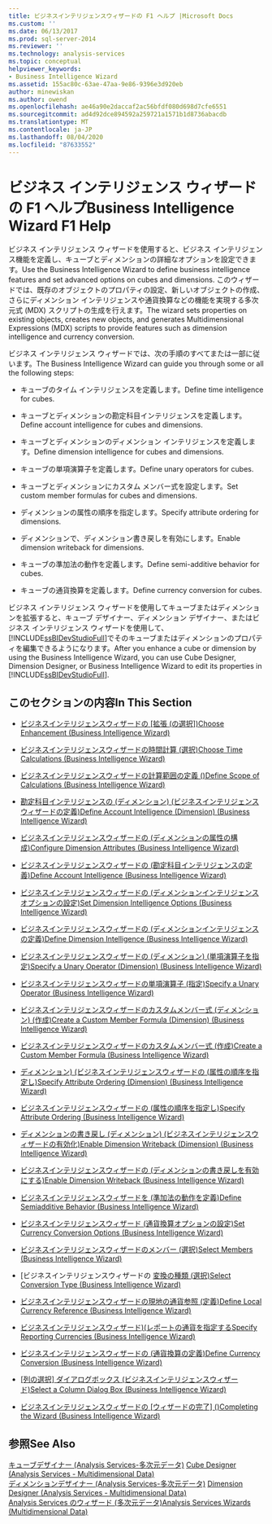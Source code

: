 ```yaml
---
title: ビジネスインテリジェンスウィザードの F1 ヘルプ |Microsoft Docs
ms.custom: ''
ms.date: 06/13/2017
ms.prod: sql-server-2014
ms.reviewer: ''
ms.technology: analysis-services
ms.topic: conceptual
helpviewer_keywords:
- Business Intelligence Wizard
ms.assetid: 155ac80c-63ae-47aa-9e86-9396e3d920eb
author: minewiskan
ms.author: owend
ms.openlocfilehash: ae46a90e2daccaf2ac56bfdf080d698d7cfe6551
ms.sourcegitcommit: ad4d92dce894592a259721a1571b1d8736abacdb
ms.translationtype: MT
ms.contentlocale: ja-JP
ms.lasthandoff: 08/04/2020
ms.locfileid: "87633552"
---
```

# <a name="business-intelligence-wizard-f1-help"></a><span data-ttu-id="17647-102">ビジネス インテリジェンス ウィザードの F1 ヘルプ</span><span class="sxs-lookup"><span data-stu-id="17647-102">Business Intelligence Wizard F1 Help</span></span>
  <span data-ttu-id="17647-103">ビジネス インテリジェンス ウィザードを使用すると、ビジネス インテリジェンス機能を定義し、キューブとディメンションの詳細なオプションを設定できます。</span><span class="sxs-lookup"><span data-stu-id="17647-103">Use the Business Intelligence Wizard to define business intelligence features and set advanced options on cubes and dimensions.</span></span> <span data-ttu-id="17647-104">このウィザードでは、既存のオブジェクトのプロパティの設定、新しいオブジェクトの作成、さらにディメンション インテリジェンスや通貨換算などの機能を実現する多次元式 (MDX) スクリプトの生成を行えます。</span><span class="sxs-lookup"><span data-stu-id="17647-104">The wizard sets properties on existing objects, creates new objects, and generates Multidimensional Expressions (MDX) scripts to provide features such as dimension intelligence and currency conversion.</span></span>  
  
 <span data-ttu-id="17647-105">ビジネス インテリジェンス ウィザードでは、次の手順のすべてまたは一部に従います。</span><span class="sxs-lookup"><span data-stu-id="17647-105">The Business Intelligence Wizard can guide you through some or all the following steps:</span></span>  
  
-   <span data-ttu-id="17647-106">キューブのタイム インテリジェンスを定義します。</span><span class="sxs-lookup"><span data-stu-id="17647-106">Define time intelligence for cubes.</span></span>  
  
-   <span data-ttu-id="17647-107">キューブとディメンションの勘定科目インテリジェンスを定義します。</span><span class="sxs-lookup"><span data-stu-id="17647-107">Define account intelligence for cubes and dimensions.</span></span>  
  
-   <span data-ttu-id="17647-108">キューブとディメンションのディメンション インテリジェンスを定義します。</span><span class="sxs-lookup"><span data-stu-id="17647-108">Define dimension intelligence for cubes and dimensions.</span></span>  
  
-   <span data-ttu-id="17647-109">キューブの単項演算子を定義します。</span><span class="sxs-lookup"><span data-stu-id="17647-109">Define unary operators for cubes.</span></span>  
  
-   <span data-ttu-id="17647-110">キューブとディメンションにカスタム メンバー式を設定します。</span><span class="sxs-lookup"><span data-stu-id="17647-110">Set custom member formulas for cubes and dimensions.</span></span>  
  
-   <span data-ttu-id="17647-111">ディメンションの属性の順序を指定します。</span><span class="sxs-lookup"><span data-stu-id="17647-111">Specify attribute ordering for dimensions.</span></span>  
  
-   <span data-ttu-id="17647-112">ディメンションで、ディメンション書き戻しを有効にします。</span><span class="sxs-lookup"><span data-stu-id="17647-112">Enable dimension writeback for dimensions.</span></span>  
  
-   <span data-ttu-id="17647-113">キューブの準加法の動作を定義します。</span><span class="sxs-lookup"><span data-stu-id="17647-113">Define semi-additive behavior for cubes.</span></span>  
  
-   <span data-ttu-id="17647-114">キューブの通貨換算を定義します。</span><span class="sxs-lookup"><span data-stu-id="17647-114">Define currency conversion for cubes.</span></span>  
  
 <span data-ttu-id="17647-115">ビジネス インテリジェンス ウィザードを使用してキューブまたはディメンションを拡張すると、キューブ デザイナー、ディメンション デザイナー、またはビジネス インテリジェンス ウィザードを使用して、 [!INCLUDE[ssBIDevStudioFull](../includes/ssbidevstudiofull-md.md)]でそのキューブまたはディメンションのプロパティを編集できるようになります。</span><span class="sxs-lookup"><span data-stu-id="17647-115">After you enhance a cube or dimension by using the Business Intelligence Wizard, you can use Cube Designer, Dimension Designer, or Business Intelligence Wizard to edit its properties in [!INCLUDE[ssBIDevStudioFull](../includes/ssbidevstudiofull-md.md)].</span></span>  
  
## <a name="in-this-section"></a><span data-ttu-id="17647-116">このセクションの内容</span><span class="sxs-lookup"><span data-stu-id="17647-116">In This Section</span></span>  
  
-   <span data-ttu-id="17647-117">[ビジネスインテリジェンスウィザードの [拡張 &#40;の選択]&#41;](choose-enhancement-business-intelligence-wizard.md)</span><span class="sxs-lookup"><span data-stu-id="17647-117">[Choose Enhancement &#40;Business Intelligence Wizard&#41;](choose-enhancement-business-intelligence-wizard.md)</span></span>  
  
-   [<span data-ttu-id="17647-118">ビジネスインテリジェンスウィザードの時間計算 &#40;選択&#41;</span><span class="sxs-lookup"><span data-stu-id="17647-118">Choose Time Calculations &#40;Business Intelligence Wizard&#41;</span></span>](choose-time-calculations-business-intelligence-wizard.md)  
  
-   [<span data-ttu-id="17647-119">ビジネスインテリジェンスウィザードの計算範囲の定義 &#40;&#41;</span><span class="sxs-lookup"><span data-stu-id="17647-119">Define Scope of Calculations &#40;Business Intelligence Wizard&#41;</span></span>](define-scope-of-calculations-business-intelligence-wizard.md)  
  
-   [<span data-ttu-id="17647-120">勘定科目インテリジェンスの &#40;ディメンション&#41; &#40;ビジネスインテリジェンスウィザードの定義&#41;</span><span class="sxs-lookup"><span data-stu-id="17647-120">Define Account Intelligence &#40;Dimension&#41; &#40;Business Intelligence Wizard&#41;</span></span>](define-account-intelligence-dimension-business-intelligence-wizard.md)  
  
-   [<span data-ttu-id="17647-121">ビジネスインテリジェンスウィザードの &#40;ディメンションの属性の構成&#41;</span><span class="sxs-lookup"><span data-stu-id="17647-121">Configure Dimension Attributes &#40;Business Intelligence Wizard&#41;</span></span>](configure-dimension-attributes-business-intelligence-wizard.md)  
  
-   [<span data-ttu-id="17647-122">ビジネスインテリジェンスウィザードの &#40;勘定科目インテリジェンスの定義&#41;</span><span class="sxs-lookup"><span data-stu-id="17647-122">Define Account Intelligence &#40;Business Intelligence Wizard&#41;</span></span>](define-account-intelligence-business-intelligence-wizard.md)  
  
-   [<span data-ttu-id="17647-123">ビジネスインテリジェンスウィザードの &#40;ディメンションインテリジェンスオプションの設定&#41;</span><span class="sxs-lookup"><span data-stu-id="17647-123">Set Dimension Intelligence Options &#40;Business Intelligence Wizard&#41;</span></span>](set-dimension-intelligence-options-business-intelligence-wizard.md)  
  
-   [<span data-ttu-id="17647-124">ビジネスインテリジェンスウィザードの &#40;ディメンションインテリジェンスの定義&#41;</span><span class="sxs-lookup"><span data-stu-id="17647-124">Define Dimension Intelligence &#40;Business Intelligence Wizard&#41;</span></span>](define-dimension-intelligence-business-intelligence-wizard.md)  
  
-   [<span data-ttu-id="17647-125">ビジネスインテリジェンスウィザードの &#40;ディメンション&#41; &#40;単項演算子を指定&#41;</span><span class="sxs-lookup"><span data-stu-id="17647-125">Specify a Unary Operator &#40;Dimension&#41; &#40;Business Intelligence Wizard&#41;</span></span>](specify-a-unary-operator-dimension-business-intelligence-wizard.md)  
  
-   [<span data-ttu-id="17647-126">ビジネスインテリジェンスウィザードの単項演算子 &#40;指定&#41;</span><span class="sxs-lookup"><span data-stu-id="17647-126">Specify a Unary Operator &#40;Business Intelligence Wizard&#41;</span></span>](specify-a-unary-operator-business-intelligence-wizard.md)  
  
-   [<span data-ttu-id="17647-127">ビジネスインテリジェンスウィザードのカスタムメンバー式 &#40;ディメンション&#41; &#40;作成&#41;</span><span class="sxs-lookup"><span data-stu-id="17647-127">Create a Custom Member Formula &#40;Dimension&#41; &#40;Business Intelligence Wizard&#41;</span></span>](create-a-custom-member-formula-dimension-business-intelligence-wizard.md)  
  
-   [<span data-ttu-id="17647-128">ビジネスインテリジェンスウィザードのカスタムメンバー式 &#40;作成&#41;</span><span class="sxs-lookup"><span data-stu-id="17647-128">Create a Custom Member Formula &#40;Business Intelligence Wizard&#41;</span></span>](create-a-custom-member-formula-business-intelligence-wizard.md)  
  
-   [<span data-ttu-id="17647-129">ディメンション&#41; &#40;ビジネスインテリジェンスウィザードの &#40;属性の順序を指定し&#41;</span><span class="sxs-lookup"><span data-stu-id="17647-129">Specify Attribute Ordering &#40;Dimension&#41; &#40;Business Intelligence Wizard&#41;</span></span>](specify-attribute-ordering-dimension-business-intelligence-wizard.md)  
  
-   [<span data-ttu-id="17647-130">ビジネスインテリジェンスウィザードの &#40;属性の順序を指定し&#41;</span><span class="sxs-lookup"><span data-stu-id="17647-130">Specify Attribute Ordering &#40;Business Intelligence Wizard&#41;</span></span>](specify-attribute-ordering-business-intelligence-wizard.md)  
  
-   [<span data-ttu-id="17647-131">ディメンションの書き戻し &#40;ディメンション&#41; &#40;ビジネスインテリジェンスウィザードの有効化&#41;</span><span class="sxs-lookup"><span data-stu-id="17647-131">Enable Dimension Writeback &#40;Dimension&#41; &#40;Business Intelligence Wizard&#41;</span></span>](enable-dimension-writeback-dimension-business-intelligence-wizard.md)  
  
-   [<span data-ttu-id="17647-132">ビジネスインテリジェンスウィザードの &#40;ディメンションの書き戻しを有効にする&#41;</span><span class="sxs-lookup"><span data-stu-id="17647-132">Enable Dimension Writeback &#40;Business Intelligence Wizard&#41;</span></span>](enable-dimension-writeback-business-intelligence-wizard.md)  
  
-   [<span data-ttu-id="17647-133">ビジネスインテリジェンスウィザードを &#40;準加法の動作を定義&#41;</span><span class="sxs-lookup"><span data-stu-id="17647-133">Define Semiadditive Behavior &#40;Business Intelligence Wizard&#41;</span></span>](define-semiadditive-behavior-business-intelligence-wizard.md)  
  
-   [<span data-ttu-id="17647-134">ビジネスインテリジェンスウィザード &#40;通貨換算オプションの設定&#41;</span><span class="sxs-lookup"><span data-stu-id="17647-134">Set Currency Conversion Options &#40;Business Intelligence Wizard&#41;</span></span>](set-currency-conversion-options-business-intelligence-wizard.md)  
  
-   [<span data-ttu-id="17647-135">ビジネスインテリジェンスウィザードのメンバー &#40;選択&#41;</span><span class="sxs-lookup"><span data-stu-id="17647-135">Select Members &#40;Business Intelligence Wizard&#41;</span></span>](select-members-business-intelligence-wizard.md)  
  
-   <span data-ttu-id="17647-136">[ビジネスインテリジェンスウィザードの [変換の種類 &#40;選択&#41;](select-conversion-type-business-intelligence-wizard.md)</span><span class="sxs-lookup"><span data-stu-id="17647-136">[Select Conversion Type &#40;Business Intelligence Wizard&#41;](select-conversion-type-business-intelligence-wizard.md)</span></span>  
  
-   [<span data-ttu-id="17647-137">ビジネスインテリジェンスウィザードの現地の通貨参照 &#40;定義&#41;</span><span class="sxs-lookup"><span data-stu-id="17647-137">Define Local Currency Reference &#40;Business Intelligence Wizard&#41;</span></span>](define-local-currency-reference-business-intelligence-wizard.md)  
  
-   [<span data-ttu-id="17647-138">ビジネスインテリジェンスウィザード&#41;&#40;レポートの通貨を指定する</span><span class="sxs-lookup"><span data-stu-id="17647-138">Specify Reporting Currencies &#40;Business Intelligence Wizard&#41;</span></span>](specify-reporting-currencies-business-intelligence-wizard.md)  
  
-   [<span data-ttu-id="17647-139">ビジネスインテリジェンスウィザードの &#40;通貨換算の定義&#41;</span><span class="sxs-lookup"><span data-stu-id="17647-139">Define Currency Conversion &#40;Business Intelligence Wizard&#41;</span></span>](define-currency-conversion-business-intelligence-wizard.md)  
  
-   <span data-ttu-id="17647-140">[[列の選択] ダイアログボックス &#40;ビジネスインテリジェンスウィザード&#41;](select-a-column-dialog-box-business-intelligence-wizard.md)</span><span class="sxs-lookup"><span data-stu-id="17647-140">[Select a Column Dialog Box &#40;Business Intelligence Wizard&#41;](select-a-column-dialog-box-business-intelligence-wizard.md)</span></span>  
  
-   <span data-ttu-id="17647-141">[ビジネスインテリジェンスウィザードの [ウィザードの完了] &#40;&#41;](completing-the-wizard-business-intelligence-wizard.md)</span><span class="sxs-lookup"><span data-stu-id="17647-141">[Completing the Wizard &#40;Business Intelligence Wizard&#41;](completing-the-wizard-business-intelligence-wizard.md)</span></span>  
  
## <a name="see-also"></a><span data-ttu-id="17647-142">参照</span><span class="sxs-lookup"><span data-stu-id="17647-142">See Also</span></span>  
 <span data-ttu-id="17647-143">[キューブデザイナー &#40;Analysis Services-多次元データ&#41;](cube-designer-analysis-services-multidimensional-data.md) </span><span class="sxs-lookup"><span data-stu-id="17647-143">[Cube Designer &#40;Analysis Services - Multidimensional Data&#41;](cube-designer-analysis-services-multidimensional-data.md) </span></span>  
 <span data-ttu-id="17647-144">[ディメンションデザイナー &#40;Analysis Services-多次元データ&#41;](dimension-designer-analysis-services-multidimensional-data.md) </span><span class="sxs-lookup"><span data-stu-id="17647-144">[Dimension Designer &#40;Analysis Services - Multidimensional Data&#41;](dimension-designer-analysis-services-multidimensional-data.md) </span></span>  
 [<span data-ttu-id="17647-145">Analysis Services のウィザード &#40;多次元データ&#41;</span><span class="sxs-lookup"><span data-stu-id="17647-145">Analysis Services Wizards &#40;Multidimensional Data&#41;</span></span>](analysis-services-wizards-multidimensional-data.md)  
  
  
